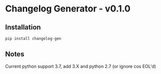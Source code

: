 # Changelog Generator - v0.1.0

## Installation

```bash
pip install changelog-gen
```

## Notes

Current python support 3.7, add 3.X and python 2.7 (or ignore cos EOL'd)
